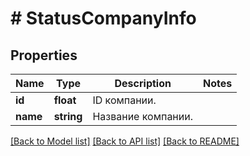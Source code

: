 # # StatusCompanyInfo

## Properties

Name | Type | Description | Notes
------------ | ------------- | ------------- | -------------
**id** | **float** | ID компании. |
**name** | **string** | Название компании. |

[[Back to Model list]](../../README.md#models) [[Back to API list]](../../README.md#endpoints) [[Back to README]](../../README.md)
